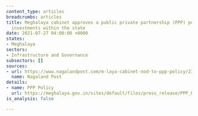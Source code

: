```yaml
---
content_type: articles
breadcrumbs: articles
title: Meghalaya cabinet approves a public private partnership (PPP) policy to encourage
  investments within the state
date: 2021-07-27 04:00:00 +0000
states:
- Meghalaya
sectors:
- Infrastructure and Governance
subsectors: []
sources:
- url: https://www.nagalandpost.com/m-laya-cabinet-nod-to-ppp-policy/236679.html
  name: Nagaland Post
details:
- name: PPP Policy
  url: https://meghalaya.gov.in/sites/default/files/press_release/PPP_Policy_July_2021.pdf
is_analysis: false

---
```

